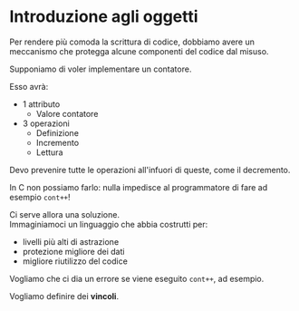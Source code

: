 # Introduzione agli oggetti

Per rendere più comoda la scrittura di codice, dobbiamo avere un meccanismo che protegga alcune componenti del codice dal misuso.

Supponiamo di voler implementare un contatore.

Esso avrà:

- 1 attributo
    - Valore contatore
- 3 operazioni
    - Definizione
    - Incremento
    - Lettura

Devo prevenire tutte le operazioni all'infuori di queste, come il decremento.

In C non possiamo farlo: nulla impedisce al programmatore di fare ad esempio `cont++`!

Ci serve allora una soluzione.  
Immaginiamoci un linguaggio che abbia costrutti per:

- livelli più alti di astrazione
- protezione migliore dei dati
- migliore riutilizzo del codice

Vogliamo che ci dia un errore se viene eseguito `cont++`, ad esempio.

Vogliamo definire dei **vincoli**.
